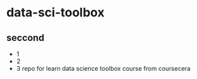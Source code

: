 # data-sci-toolbox
## seccond
* 1
* 2
* 3
repo for learn data science toolbox course from coursecera
